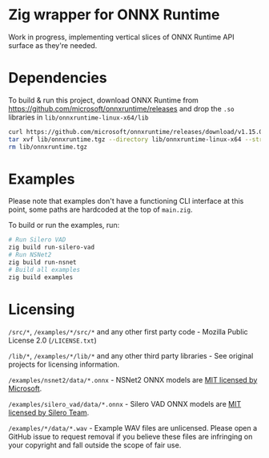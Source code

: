 # Zig wrapper for ONNX Runtime

Work in progress, implementing vertical slices of ONNX Runtime API surface as they're needed.

# Dependencies

To build & run this project, download ONNX Runtime from https://github.com/microsoft/onnxruntime/releases
and drop the `.so` libraries in `lib/onnxruntime-linux-x64/lib`


```bash
curl https://github.com/microsoft/onnxruntime/releases/download/v1.15.0/onnxruntime-linux-x64-1.15.0.tgz --output lib/onnxruntime.tgz --fail --location
tar xvf lib/onnxruntime.tgz --directory lib/onnxruntime-linux-x64 --strip-components 1
rm lib/onnxruntime.tgz
```

# Examples

Please note that examples don't have a functioning CLI interface at this point, some paths are hardcoded at the top of `main.zig`.

To build or run the examples, run:

```bash
# Run Silero VAD
zig build run-silero-vad
# Run NSNet2
zig build run-nsnet
# Build all examples
zig build examples
```

# Licensing

`/src/*`, `/examples/*/src/*` and any other first party code - Mozilla Public License 2.0 (`/LICENSE.txt`)

`/lib/*`, `/examples/*/lib/*` and any other third party libraries - See original projects for licensing information.

`/examples/nsnet2/data/*.onnx` - NSNet2 ONNX models are [MIT licensed by Microsoft](https://github.com/microsoft/DNS-Challenge/tree/v4dnschallenge_ICASSP2022).

`/examples/silero_vad/data/*.onnx` - Silero VAD ONNX models are [MIT licensed by Silero Team](https://github.com/snakers4/silero-vad/tree/7e9680bc83230b745f4794219fe11f4ea50965cd).

`/examples/*/data/*.wav` - Example WAV files are unlicensed. Please open a GitHub issue to request removal if you believe these files are infringing on your copyright and fall outside the scope of fair use.
